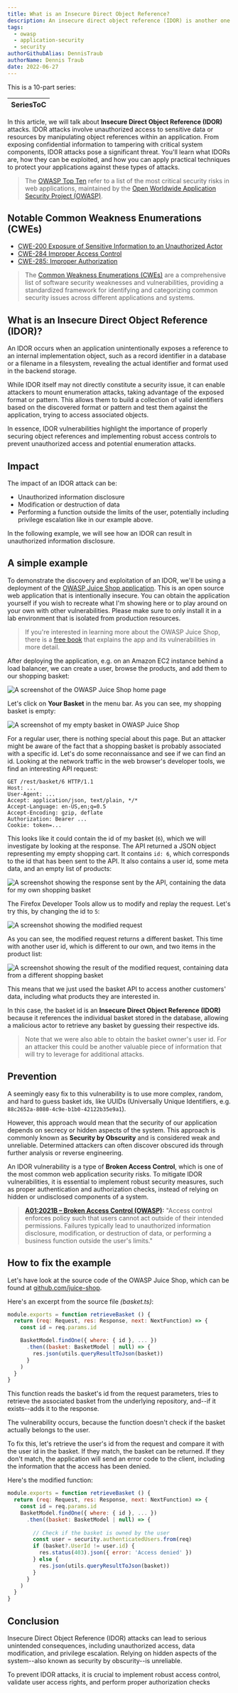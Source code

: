 ```yaml
---
title: What is an Insecure Direct Object Reference?
description: An insecure direct object reference (IDOR) is another one of the OWASP Top 10 vulnerabilities. This article explains what it is and demonstrates a way to mitigate the risk.
tags:
  - owasp
  - application-security
  - security
authorGithubAlias: DennisTraub
authorName: Dennis Traub
date: 2022-06-27
---
```

This is a 10-part series:

| SeriesToC |
|-----------|

In this article, we will talk about **Insecure Direct Object Reference (IDOR)** attacks. IDOR attacks involve unauthorized access to sensitive data or resources by manipulating object references within an application. From exposing confidential information to tampering with critical system components, IDOR attacks pose a significant threat. You'll learn what IDORs are, how they can be exploited, and how you can apply practical techniques to protect your applications against these types of attacks.

> The [OWASP Top Ten](https://owasp.org/www-project-top-ten/) refer to a list of the most critical security risks in web applications, maintained by the [Open Worldwide Application Security Project (OWASP)](https://owasp.org/).

## Notable Common Weakness Enumerations (CWEs)

- [CWE-200 Exposure of Sensitive Information to an Unauthorized Actor](https://cwe.mitre.org/data/definitions/200.html)
- [CWE-284 Improper Access Control](https://cwe.mitre.org/data/definitions/284.html)
- [CWE-285: Improper Authorization](https://cwe.mitre.org/data/definitions/285.html)

> The [Common Weakness Enumerations (CWEs)](https://cwe.mitre.org/data/index.html) are a comprehensive list of software security weaknesses and vulnerabilities, providing a standardized framework for identifying and categorizing common security issues across different applications and systems.

## What is an Insecure Direct Object Reference (IDOR)?

An IDOR occurs when an application unintentionally exposes a reference to an internal implementation object, such as a record identifier in a database or a filename in a filesystem, revealing the actual identifier and format used in the backend storage.

While IDOR itself may not directly constitute a security issue, it can enable attackers to mount enumeration attacks, taking advantage of the exposed format or pattern. This allows them to build a collection of valid identifiers based on the discovered format or pattern and test them against the application, trying to access associated objects. 

In essence, IDOR vulnerabilities highlight the importance of properly securing object references and implementing robust access controls to prevent unauthorized access and potential enumeration attacks.

## Impact

The impact of an IDOR attack can be:

- Unauthorized information disclosure
- Modification or destruction of data
- Performing a function outside the limits of the user, potentially including privilege escalation like in our example above.

In the following example, we will see how an IDOR can result in unauthorized information disclosure.

## A simple example

To demonstrate the discovery and exploitation of an IDOR, we'll be using a deployment of the [OWASP Juice Shop application](https://owasp.org/www-project-juice-shop/). This is an open source web application that is intentionally insecure. You can obtain the application yourself if you wish to recreate what I'm showing here or to play around on your own with other vulnerabilities. Please make sure to only install it in a lab environment that is isolated from production resources.

> If you're interested in learning more about the OWASP Juice Shop, there is a [free book](https://pwning.owasp-juice.shop/) that explains the app and its vulnerabilities in more detail.

After deploying the application, e.g. on an Amazon EC2 instance behind a load balancer, we can create a user, browse the products, and add them to our shopping basket:

![A screenshot of the OWASP Juice Shop home page](images/juice-shop-home.png)

Let's click on **Your Basket** in the menu bar. As you can see, my shopping basket is empty:

![A screenshot of my empty basket in OWASP Juice Shop](images/juice-shop-basket.png)

For a regular user, there is nothing special about this page. But an attacker might be aware of the fact that a shopping basket is probably associated with a specific id. Let's do some reconnaissance and see if we can find an id. Looking at the network traffic in the web browser's developer tools, we find an interesting API request:

```text
GET /rest/basket/6 HTTP/1.1
Host: ...
User-Agent: ...
Accept: application/json, text/plain, */*
Accept-Language: en-US,en;q=0.5
Accept-Encoding: gzip, deflate
Authorization: Bearer ...
Cookie: token=...
```

This looks like it could contain the id of my basket (`6`), which we will investigate by looking at the response. The API returned a JSON object representing my empty shopping cart. It contains `id: 6`, which corresponds to the id that has been sent to the API. It also contains a user id, some meta data, and an empty list of products:

![A screenshot showing the response sent by the API, containing the data for my own shopping basket](images/developer-tools-response-01.png)

The Firefox Developer Tools allow us to modify and replay the request. Let's try this, by changing the id to `5`:

![A screenshot showing the modified request](images/developer-tools-modify-request.png)

As you can see, the modified request returns a different basket. This time with another user id, which is different to our own, and two items in the product list:

![A screenshot showing the result of the modified request, containing data from a different shopping basket](images/developer-tools-modified-request.png)

This means that we just used the basket API to access another customers' data, including what products they are interested in.

In this case, the basket id is an **Insecure Direct Object Reference (IDOR)** because it references the individual basket stored in the database, allowing a malicious actor to retrieve any basket by guessing their respective ids.

> Note that we were also able to obtain the basket owner's user id. For an attacker this could be another valuable piece of information that will try to leverage for additional attacks.

## Prevention

A seemingly easy fix to this vulnerability is to use more complex, random, and hard to guess basket ids, like UUIDs (Universally Unique Identifiers, e.g. `88c2652a-8080-4c9e-b1b0-42122b35e9a1`).

However, this approach would mean that the security of our application depends on secrecy or hidden aspects of the system. This approach is commonly known as **Security by Obscurity** and is considered weak and unreliable. Determined attackers can often discover obscured ids through further analysis or reverse engineering.

An IDOR vulnerability is a type of **Broken Access Control**, which is one of the most common web application security risks. To mitigate IDOR vulnerabilities, it is essential to implement robust security measures, such as proper authentication and authorization checks, instead of relying on hidden or undisclosed components of a system.

> **[A01:2021B – Broken Access Control (OWASP)](https://owasp.org/Top10/A01_2021-Broken_Access_Control):** "Access control enforces policy such that users cannot act outside of their intended permissions. Failures typically lead to unauthorized information disclosure, modification, or destruction of data, or performing a business function outside the user's limits."

## How to fix the example

Let's have look at the source code of the OWASP Juice Shop, which can be found at [github.com/juice-shop](https:github.com/juice-shop).

Here's an excerpt from the source file _(basket.ts)_:

```javascript
module.exports = function retrieveBasket () {
  return (req: Request, res: Response, next: NextFunction) => {
    const id = req.params.id

    BasketModel.findOne({ where: { id }, ... })
      .then((basket: BasketModel | null) => {
        res.json(utils.queryResultToJson(basket))
      }
    )
  }
}
```

This function reads the basket's id from the request parameters, tries to retrieve the associated basket from the underlying repository, and--if it exists--adds it to the response.

The vulnerability occurs, because the function doesn't check if the basket actually belongs to the user.

To fix this, let's retrieve the user's id from the request and compare it with the user id in the basket. If they match, the basket can be returned. If they don't match, the application will send an error code to the client, including the information that the access has been denied.

Here's the modified function:

```javascript
module.exports = function retrieveBasket () {
  return (req: Request, res: Response, next: NextFunction) => {
    const id = req.params.id
    BasketModel.findOne({ where: { id }, ... })
      .then((basket: BasketModel | null) => {
        
        // Check if the basket is owned by the user
        const user = security.authenticatedUsers.from(req)
        if (basket?.UserId != user.id) {
          res.status(403).json({ error: 'Access denied' })
        } else {
          res.json(utils.queryResultToJson(basket))
        }
      }
    )
  }
}
```

## Conclusion

Insecure Direct Object Reference (IDOR) attacks can lead to serious unintended consequences, including unauthorized access, data modification, and privilege escalation. Relying on hidden aspects of the system--also known as security by obscurity--is unreliable.

To prevent IDOR attacks, it is crucial to implement robust access control, validate user access rights, and perform proper authorization checks
